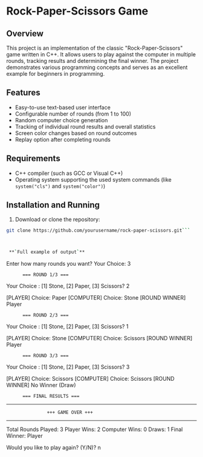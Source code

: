 # Rock-Paper-Scissors Game

## Overview

This project is an implementation of the classic "Rock-Paper-Scissors" game written in C++. It allows users to play against the computer in multiple rounds, tracking results and determining the final winner. The project demonstrates various programming concepts and serves as an excellent example for beginners in programming.

## Features

- Easy-to-use text-based user interface
- Configurable number of rounds (from 1 to 100)
- Random computer choice generation
- Tracking of individual round results and overall statistics
- Screen color changes based on round outcomes
- Replay option after completing rounds

## Requirements

- C++ compiler (such as GCC or Visual C++)
- Operating system supporting the used system commands (like `system("cls")` and `system("color")`)

## Installation and Running

1. Download or clone the repository:
```bash
git clone https://github.com/yourusername/rock-paper-scissors.git```



 **`Full example of output`**

```
Enter how many rounds you want?
Your Choice: 3

          === ROUND 1/3 ===
Your Choice : [1] Stone, [2] Paper, [3] Scissors? 2

[PLAYER]  Choice: Paper
[COMPUTER] Choice: Stone
[ROUND WINNER] Player

          === ROUND 2/3 ===
Your Choice : [1] Stone, [2] Paper, [3] Scissors? 1

[PLAYER]  Choice: Stone
[COMPUTER] Choice: Scissors
[ROUND WINNER] Player

          === ROUND 3/3 ===
Your Choice : [1] Stone, [2] Paper, [3] Scissors? 3

[PLAYER]  Choice: Scissors
[COMPUTER] Choice: Scissors
[ROUND WINNER] No Winner (Draw)

          === FINAL RESULTS ===
____________________________________________________________
                   +++ GAME OVER +++
____________________________________________________________

Total Rounds Played: 3
Player Wins:    2
Computer Wins:  0
Draws:          1
Final Winner:   Player

Would you like to play again? (Y/N)? n
